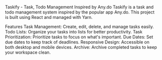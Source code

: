 Taskify - Task, Todo Management Inspired by Any.do
Taskify is a task and todo management system inspired by the popular app Any.do. This project is built using React and managed with Yarn.

Features
Task Management: Create, edit, delete, and manage tasks easily.
Todo Lists: Organize your tasks into lists for better productivity.
Task Prioritization: Prioritize tasks to focus on what's important.
Due Dates: Set due dates to keep track of deadlines.
Responsive Design: Accessible on both desktop and mobile devices.
Archive: Archive completed tasks to keep your workspace clean.

